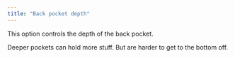 ```yaml
---
title: "Back pocket depth"
---
```


This option controls the depth of the back pocket.

Deeper pockets can hold more stuff. But are harder to get to the bottom off.

